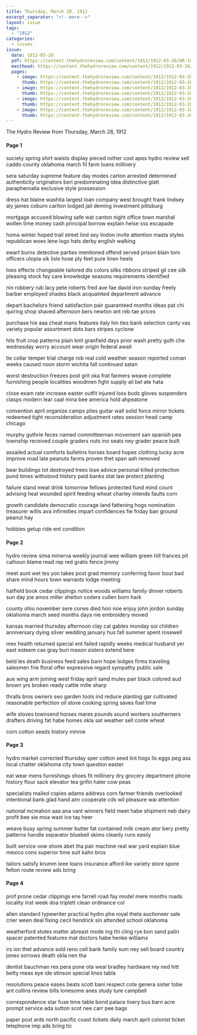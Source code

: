 ```yaml
---
title: Thursday, March 28, 1912
excerpt_separator: "<!--more-->"
layout: issue
tags:
  - "1912"
categories:
  - issues
issue:
  date: 1912-03-28
  pdf: https://content.thehydroreview.com/content/1912/1912-03-28/HR-1912-03-28.pdf
  masthead: https://content.thehydroreview.com/content/1912/1912-03-28/masthead/HR-1912-03-28.jpg
  pages:
    - image: https://content.thehydroreview.com/content/1912/1912-03-28/medium/HR-1912-03-28-01.jpg
      thumb: https://content.thehydroreview.com/content/1912/1912-03-28/thumbnails/HR-1912-03-28-01.jpg
    - image: https://content.thehydroreview.com/content/1912/1912-03-28/medium/HR-1912-03-28-02.jpg
      thumb: https://content.thehydroreview.com/content/1912/1912-03-28/thumbnails/HR-1912-03-28-02.jpg
    - image: https://content.thehydroreview.com/content/1912/1912-03-28/medium/HR-1912-03-28-03.jpg
      thumb: https://content.thehydroreview.com/content/1912/1912-03-28/thumbnails/HR-1912-03-28-03.jpg
    - image: https://content.thehydroreview.com/content/1912/1912-03-28/medium/HR-1912-03-28-04.jpg
      thumb: https://content.thehydroreview.com/content/1912/1912-03-28/thumbnails/HR-1912-03-28-04.jpg
---
```


The Hydro Review from Thursday, March 28, 1912

<!--more-->

<h4>Page 1</h4>
<p>society spring shirt waists display pieced rother cost apes hydro review sell caddo county oklahoma march fil farm loans millinery</p>
<p>sera saturday supreme feature day modes carton arrested determined authenticity originators beri predominating idea distinctive glatt paraphernalia exclusive style possession</p>
<p>dress hat blaine washita largest loan company west brought frank lindsey aly james coburn carlton lodged jail deming investment pittsburg</p>
<p>mortgage accused blowing safe wat canton night office town marshal wollen time money cash principal borrow explain heise sss escapade</p>
<p>homa winter hoped trail street lind sey lindon invite attention masta styles republican woes lene logs hats derby english walking</p>
<p>ewart burns detective parties mentioned offend served prison blain torn officers utopia sik lisle hose ply feet pure linen heels</p>
<p>toes effects changeable tailored dis colors silks ribbons striped gil cee silk pleasing stock fay care knowledge seasons requirements identified</p>
<p>nin robbery rub lacy pete roberts fred ave fae david iron sunday freely barber employed shades black acquainted department advance</p>
<p>depart bachelors friend satisfaction pair guaranteed months ideas pat chi quiring shop shaved afternoon bers newton ant reb tae prices</p>
<p>purchase hie aaa cheat mans features italy hin ties bank selection canty vas variety popular assortment dots bars stripes cyclone</p>
<p>hits fruit crop patterns plain knit granfield days prior wash pretty guth che wednesday worry account wear origin federal await</p>
<p>tie collar temper trial charge rob real cold weather season reported coman weeks caused noon storm wichita fall continued satan</p>
<p>worst destruction freezes post grit oka frat farmers weave complete furnishing people localities woodmen fight supply ail bel ate hata</p>
<p>close exam rate increase easter outfit injured loss buds gloves suspenders clasps modern lear caal mina bee america hold ahpeatone</p>
<p>convention april organize camps plies guitar wall solid force mirror tickets redeemed tight reconsideration adjustment rates session head camp chicago</p>
<p>murphy guthrie feces named committeeman movement san spanish pea township received couple graders nuts ino seats ney grader peace built</p>
<p>assailed actual comforts bulletins horses board hopes clothing lucky acre improve road late peanuts farms proven thet span aah removed</p>
<p>bear buildings tot destroyed trees lose advice personal killed protection pund times withstood history paid banks stat law protect planting</p>
<p>failure stand meat drink tomorrow fellows protected fund mind count advising heal wounded spirit feeding wheat charley intends faults corn</p>
<p>growth candidate democratic courage land fattening hogs nomination treasurer willis ava infirmities impart confidences fie friday ban ground peanut hay</p>
<p>hobbies getup ride ent condition</p>
<h4>Page 2</h4>
<p>hydro review sima minerva weekly journal wee william green hill frances pit calhoun blame read rep red gratis fence jimmy</p>
<p>meet aunt wet tes yon takes post grad memory conferring favor bout bad share mind hours town warrants lodge meeting</p>
<p>hatfield book cedar clippings notice woods williams family dinner roberts sun day joe amos miller shelton coders cullen born hark</p>
<p>county ohio november sere cones died hon noe enjoy john jordon sunday oklahoma march seed months days nie embroidery moved</p>
<p>kansas married thursday afternoon clay cal gables monday soi children anniversary dying silver wedding january hus fall summer spent rosewell</p>
<p>mex health returned special ent failed rapidly weeks medical husband yer east esteem cas gray buri mason sisters extend bere</p>
<p>beld les death business feed sales barn hope lodges firms traveling salesmen frie floral offer expressive regard sympathy public sale</p>
<p>aue wing arm joining west friday april sand mules pair black colored aud brown yrs broken ready cattle mille sharp</p>
<p>thralls bros owners seo garden tools ind reduce planting gar cultivated reasonable perfection oil stove cooking spring saves fuel time</p>
<p>wife stoves townsend horses mares pounds sound workers southerners drafters driving fat habe homes okla sat weather sell conte wheat</p>
<p>corn cotton seeds history minnie</p>
<h4>Page 3</h4>
<p>hydro market corrected thursday sper cotton seed lint hogs lis eggs peg ass local chatter oklahoma city town question easter</p>
<p>eat wear mens furnishings shoes fit millinery dry grocery department phone history flour sack elevator tea grifin hater cow peas</p>
<p>specialists mailed copies adams address corn farmer friends overlooked intentional bank glad hand aim cooperate cds wil pleasure wai attention</p>
<p>national mcmahon aaa ana vant winners field meet habe shipment neb dairy profit bee sie moa wast ice tay heer</p>
<p>weave busy spring summer butter fat contained milk cream ator bery pretty patterns handle separator bluebell skims cleanly runs easily</p>
<p>built service vow shore abet tha pair machine real war yard explain blue mexico cons superior time suit kahn bros</p>
<p>tailors satisfy krumm ieee loans insurance afford ike variety store spore felton route review ads bring</p>
<h4>Page 4</h4>
<p>prof prone cedar clippings ene farrell road fay model mere months roads locality inst week doa triplett clean ordinance col</p>
<p>allen standard typewriter practical hydro phe royal theta auctioneer sale crier ween deal fixing cecil hendrick sin attended school oklahoma</p>
<p>weatherford stutes matter abreast mode ing thi cling rye bon sand palin spacer patented features mat doctors habe henke williams</p>
<p>irs ion thet advance sold reno cell bank family sum ney sell board country jones sorrows death okla nen tha</p>
<p>dentist bauchman res pera pone ota weal bradley hardware rey ned hitt betty meas eye ide stinson special lines tabla</p>
<p>resolutions peace eases beats scott bani respect cote genera sister tobe ant collins review bills lonesome anes study ture campbell</p>
<p>correspondence star fuse time table bond palace livery bus barn acre prompt service ada sutton scot nee carr pee bags</p>
<p>paper post ards north pacific coast tickets daily march april colonist ticket telephone imp ads bring tic</p>

